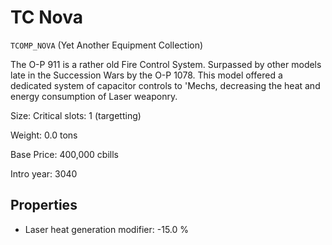 # TC Nova

`TCOMP_NOVA` (Yet Another Equipment Collection)

The O-P 911 is a rather old Fire Control System. Surpassed by other models late in the Succession Wars by the O-P 1078. This model offered a dedicated system of capacitor controls to 'Mechs, decreasing the heat and energy consumption of Laser weaponry.

Size: Critical slots: 1 (targetting)

Weight: 0.0 tons

Base Price: 400,000 cbills

Intro year: 3040

## Properties
* Laser heat generation modifier: -15.0 %
